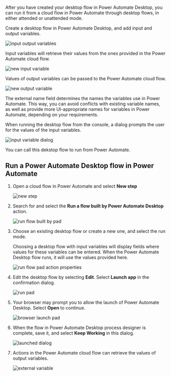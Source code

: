 After you have created your desktop flow in Power Automate Desktop, you can run it from a cloud flow in Power Automate through desktop flows, in either attended or unattended mode.

Create a desktop flow in Power Automate Desktop, and add input and output variables.

![input output variables](..\media\input-output-variables.png)

Input variables will retrieve their values from the ones provided in the Power Automate cloud flow.

![new input variable](..\media\new-input-variable.png)

Values of output variables can be passed to the Power Automate cloud flow.

![new output variable](..\media\new-output-variable.png)

The external name field determines the names the variables use in Power Automate. This way, you can avoid conflicts with existing variable names, as well as provide more UI-appropriate names for variables in Power Automate, depending on your requirements.

When running the desktop flow from the console, a dialog prompts the user for the values of the input variables.

   ![input variable dialog](..\media\input-variable-dialog.png)

You can call this dekstop flow to run from Power Automate.

## Run a Power Automate Desktop flow in Power Automate

1. Open a cloud flow in Power Automate and select **New step**

   ![new step](..\media\new-step.png)

1. Search for and select the **Run a flow built by Power Automate Desktop** action.

   ![run flow built by pad](..\media\run-flow-built-by-pad.png)

1. Choose an existing desktop flow or create a new one, and select the run mode.

   Choosing a desktop flow with input variables will display fields where values for these variables can be entered. When the Power Automate Desktop flow runs, it will use the values provided here.

   ![run flow pad action properties](..\media\run-flow-pad-action-properties.png)

1. Edit the desktop flow by selecting **Edit**. Select **Launch app** in the confirmation dialog.

   ![run pad](..\media\run-pad.png)

1. Your browser may prompt you to allow the launch of Power Automate Desktop. Select **Open** to continue.

   ![browser launch pad](..\media\browser-launch-pad.png)

1. When the flow in Power Automate Desktop process designer is complete, save it, and select **Keep Working** in this dialog.

   ![launched dialog](..\media\pad-launched-dialog.png)

1. Actions in the Power Automate cloud flow can retrieve the values of output variables.

   ![external variable](..\media\external-variable.png)

